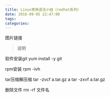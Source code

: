 ```yaml
---
title: Linux常用语法小结（redhat系列）
date: 2016-09-05 22:47:00
tags:
categories:
---
```


图片链接

>说明

<!-- more -->


软件安装git
yum install -y git 

rpm安装
rpm -ivh 

tar压缩解压缩
tar -zvcf a.tar.gz a
tar -zxvf a.tar.gz

删除文件
rm -rf 文件名
